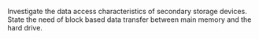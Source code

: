 Investigate the data access characteristics of secondary storage devices. State the need of block based data transfer between main memory and the hard drive.

